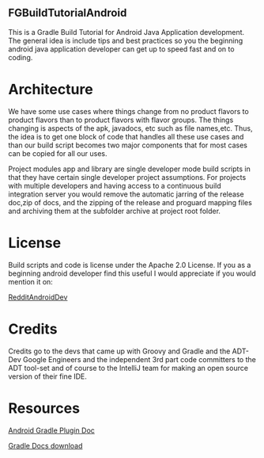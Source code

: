 FGBuildTutorialAndroid
---

This is a Gradle Build Tutorial for Android Java Application development. The general idea
is include tips and best practices so you  the beginning android java application developer
can get up to speed fast and on to coding.

# Architecture

We have some use cases where things change from no product flavors to product flavors than
to product flavors with flavor groups. The things changing is aspects of the apk, javadocs,
etc such as file names,etc.  Thus, the idea is to get one block of code that handles
all these use cases and than our build script becomes two major components that for most
cases can be copied for all our uses.

Project modules app and library are single developer mode build scripts in that they
have certain single developer project assumptions. For projects with multiple developers
and having access to a continuous build integration server you would remove the
automatic jarring of the release doc,zip of docs, and the zipping of the release and
proguard mapping files and archiving them at the subfolder archive at project root folder.


# License

Build scripts and code is license under the Apache 2.0 License.
If you as a beginning android developer find this useful I would appreciate if
you would mention it on:

[RedditAndroidDev]()



# Credits

Credits go to the devs that came up with Groovy and Gradle and the ADT-Dev Google Engineers and
the independent 3rd part code committers to the ADT tool-set and of course to the IntelliJ
team for making an open source version of their fine IDE.

# Resources

[Android Gradle Plugin Doc]()

[Gradle Docs download]()


